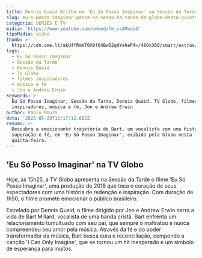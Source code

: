 ```yaml
---
title: Dennis Quaid Brilha em 'Eu Só Posso Imaginar' na Sessão da Tarde Hoje
slug: eu-s-posso-imaginar-passa-na-sesso-da-tarde-da-globo-desta-quinta-feira
categoria: SÉRIES E TV
midia: 'https://www.youtube.com/embed/fm_zzAMuvyQ'
tipoMidia: video
thumb: >-
  https://cdn.ome.lt/akU4fRmKT0X9f64BwD2qHYeheP4=/480x360/smart/extras/conteudos/eusopossoimaginar_toZTxqq.jpg
tags:
  - Eu Só Posso Imaginar
  - Sessão da Tarde
  - Dennis Quaid
  - TV Globo
  - filmes inspiradores
  - música e fé
  - Jon e Andrew Erwin
keywords: >-
  Eu Só Posso Imaginar, Sessão da Tarde, Dennis Quaid, TV Globo, filmes
  inspiradores, música e fé, Jon e Andrew Erwin
author: Pablo Moura
data: '2025-05-29T11:17:12.682Z'
resumo: >-
  Descubra a emocionante trajetória de Bart, um vocalista com uma história de
  superação e fé, em 'Eu Só Posso Imaginar', exibido pela Globo nesta
  quinta-feira.
---
```




## 'Eu Só Posso Imaginar' na TV Globo

Hoje, às 15h25, a TV Globo apresenta na Sessão da Tarde o filme 'Eu Só Posso Imaginar', uma produção de 2018 que toca o coração de seus espectadores com uma história de redenção e inspiração. Com duração de 1h50, o filme promete emocionar o público brasileiro.

Estrelado por Dennis Quaid, o filme dirigido por Jon e Andrew Erwin narra a vida de Bart Millard, vocalista de uma banda cristã. Bart enfrenta um relacionamento tumultuado com seu pai, que sempre o maltratou e nunca compreendeu seu amor pela música. Através da fé e do poder transformador da música, Bart busca cura e reconciliação, compondo a canção 'I Can Only Imagine', que se tornou um hit inesperado e um símbolo de esperança para muitos.

